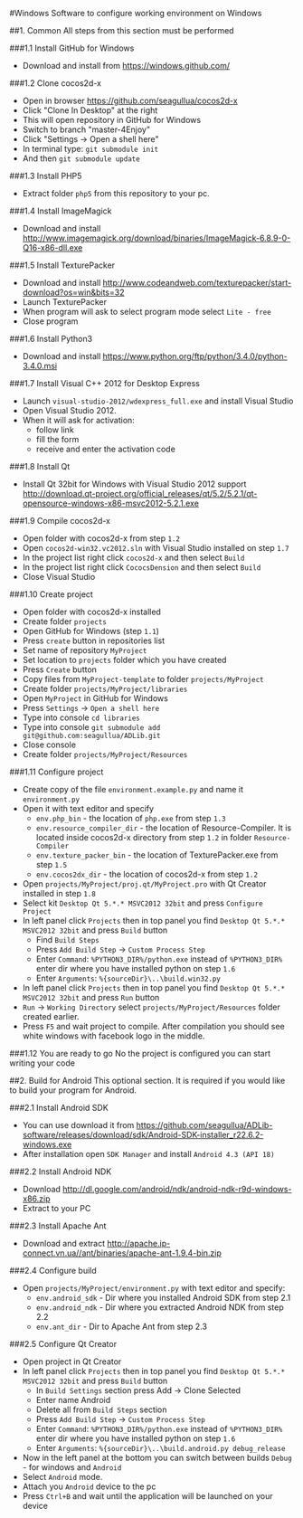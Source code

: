 #Windows
Software to configure working environment on Windows

##1. Common
All steps from this section must be performed

###1.1 Install GitHub for Windows

- Download and install from https://windows.github.com/

###1.2 Clone cocos2d-x

- Open in browser https://github.com/seagullua/cocos2d-x
- Click "Clone In Desktop" at the right
- This will open repository in GitHub for Windows
- Switch to branch "master-4Enjoy"
- Click "Settings -> Open a shell here"
- In terminal type: ```git submodule init```
- And then ```git submodule update```

###1.3 Install PHP5

- Extract folder ```php5``` from this repository to your pc.

###1.4 Install ImageMagick

- Download and install http://www.imagemagick.org/download/binaries/ImageMagick-6.8.9-0-Q16-x86-dll.exe

###1.5 Install TexturePacker

- Download and install http://www.codeandweb.com/texturepacker/start-download?os=win&bits=32
- Launch TexturePacker
- When program will ask to select program mode select ```Lite - free```
- Close program

###1.6 Install Python3

- Download and install https://www.python.org/ftp/python/3.4.0/python-3.4.0.msi

###1.7 Install Visual C++ 2012 for Desktop Express

- Launch ```visual-studio-2012/wdexpress_full.exe``` and install Visual Studio
- Open Visual Studio 2012.
- When it will ask for activation:
   * follow link
   * fill the form
   * receive and enter the activation code
   
###1.8 Install Qt 

- Install Qt 32bit for Windows with Visual Studio 2012 support http://download.qt-project.org/official_releases/qt/5.2/5.2.1/qt-opensource-windows-x86-msvc2012-5.2.1.exe 

###1.9 Compile cocos2d-x

- Open folder with cocos2d-x from step ```1.2```
- Open ```cocos2d-win32.vc2012.sln``` with Visual Studio installed on step ```1.7```
- In the project list right click ```cocos2d-x``` and then select ```Build```
- In the project list right click ```CococsDension``` and then select ```Build```
- Close Visual Studio

###1.10 Create project

- Open folder with cocos2d-x installed
- Create folder ```projects```
- Open GitHub for Windows (step ```1.1```)
- Press ```create``` button in repositories list
- Set name of repository ```MyProject```
- Set location to ```projects``` folder which you have created
- Press ```Create``` button
- Copy files from ```MyProject-template``` to folder ```projects/MyProject```
- Create folder ```projects/MyProject/libraries```
- Open ```MyProject``` in GitHub for Windows
- Press ```Settings``` -> ```Open a shell here``` 
- Type into console ```cd libraries```
- Type into console ```git submodule add git@github.com:seagullua/ADLib.git```
- Close console
- Create folder ```projects/MyProject/Resources```

###1.11 Configure project
- Create copy of the file ```environment.example.py``` and name it ```environment.py```
- Open it with text editor and specify
	* ```env.php_bin``` - the location of ```php.exe``` from step ```1.3```
	* ```env.resource_compiler_dir``` - the location of Resource-Compiler. It is located inside cocos2d-x directory from step ```1.2``` in folder ```Resource-Compiler```
	* ```env.texture_packer_bin``` - the location of TexturePacker.exe from step ```1.5```
	* ```env.cocos2dx_dir``` - the location of cocos2d-x from step ```1.2```
- Open ```projects/MyProject/proj.qt/MyProject.pro``` with Qt Creator installed in step ```1.8```
- Select kit ```Desktop Qt 5.*.* MSVC2012 32bit``` and press ```Configure Project```
- In left panel click ```Projects``` then in top panel you find ```Desktop Qt 5.*.* MSVC2012 32bit``` and press ```Build``` button
	* Find ```Build Steps```
	* Press ```Add Build Step``` -> ```Custom Process Step```
	* Enter ```Command```: ```%PYTHON3_DIR%/python.exe``` instead of  ```%PYTHON3_DIR%``` enter dir where you have installed python on step ```1.6```
	* Enter ```Arguments```: ```%{sourceDir}\..\build.win32.py```
- In left panel click ```Projects``` then in top panel you find ```Desktop Qt 5.*.* MSVC2012 32bit``` and press ```Run``` button
- ```Run``` -> ```Working Directory``` select ```projects/MyProject/Resources``` folder created earlier. 
- Press ```F5``` and wait project to compile. After compilation you should see white windows with facebook logo in the middle.

###1.12 You are ready to go
No the project is configured you can start writing your code

##2. Build for Android
This optional section. It is required if you would like to build your program for Android.

###2.1 Install Android SDK
- You can use download it from https://github.com/seagullua/ADLib-software/releases/download/sdk/Android-SDK-installer_r22.6.2-windows.exe
- After installation open ```SDK Manager``` and install ```Android 4.3 (API 18)```

###2.2 Install Android NDK
- Download http://dl.google.com/android/ndk/android-ndk-r9d-windows-x86.zip
- Extract to your PC

###2.3 Install Apache Ant
- Download and extract http://apache.ip-connect.vn.ua//ant/binaries/apache-ant-1.9.4-bin.zip

###2.4 Configure build
- Open ```projects/MyProject/environment.py``` with text editor and specify:
	* ```env.android_sdk``` - Dir where you installed Android SDK from step 2.1
	* ```env.android_ndk``` - Dir where you extracted Android NDK from step 2.2
	* ```env.ant_dir``` - Dir to Apache Ant from step 2.3

###2.5 Configure Qt Creator
- Open project in Qt Creator
- In left panel click ```Projects``` then in top panel you find ```Desktop Qt 5.*.* MSVC2012 32bit``` and press ```Build``` button
	* In ```Build Settings``` section press Add -> Clone Selected
	* Enter name Android
	* Delete all from ```Build Steps``` section
	* Press ```Add Build Step``` -> ```Custom Process Step```
	* Enter ```Command```: ```%PYTHON3_DIR%/python.exe``` instead of  ```%PYTHON3_DIR%``` enter dir where you have installed python on step ```1.6```
	* Enter ```Arguments```: ```%{sourceDir}\..\build.android.py debug_release```
- Now in the left panel at the bottom you can switch between builds ```Debug``` - for windows and ```Android```
- Select ```Android``` mode.
- Attach you ```Android``` device to the pc
- Press ```Ctrl+B``` and wait until the application will be launched on your device
	

